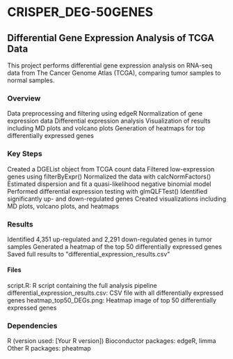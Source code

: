 # CRISPER_DEG-50GENES
## Differential Gene Expression Analysis of TCGA Data
This project performs differential gene expression analysis on RNA-seq data from The Cancer Genome Atlas (TCGA), comparing tumor samples to normal samples.

### Overview
Data preprocessing and filtering using edgeR
Normalization of gene expression data
Differential expression analysis
Visualization of results including MD plots and volcano plots
Generation of heatmaps for top differentially expressed genes

### Key Steps
Created a DGEList object from TCGA count data
Filtered low-expression genes using filterByExpr()
Normalized the data with calcNormFactors()
Estimated dispersion and fit a quasi-likelihood negative binomial model
Performed differential expression testing with glmQLFTest()
Identified significantly up- and down-regulated genes
Created visualizations including MD plots, volcano plots, and heatmaps

### Results
Identified 4,351 up-regulated and 2,291 down-regulated genes in tumor samples
Generated a heatmap of the top 50 differentially expressed genes
Saved full results to "differential_expression_results.csv"

#### Files
script.R: R script containing the full analysis pipeline
differential_expression_results.csv: CSV file with all differentially expressed genes
heatmap_top50_DEGs.png: Heatmap image of top 50 differentially expressed genes

### Dependencies
R (version used: [Your R version])
Bioconductor packages: edgeR, limma
Other R packages: pheatmap
